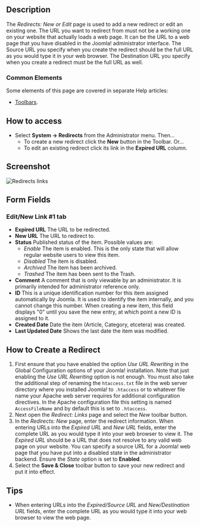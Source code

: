 <!-- Filename: Help4.x:Redirects:_New_or_Edit / Display title: Redirects: New or Edit -->

## Description

The *Redirects: New or Edit* page is used to add a new redirect or edit an 
existing one. The URL you want to redirect from must not be a working one on 
your website that actually loads a web page. It can be the URL to a web page 
that you have disabled in the Joomla! administrator interface. The
Source URL you specify when you create the redirect should be the full
URL as you would type it in your web browser. The Destination URL you
specify when you create a redirect must be the full URL as well.

### Common Elements

Some elements of this page are covered in separate Help articles:

* [Toolbars](jdocmanual?article=help/common-elements/toolbars).

## How to access

- Select **System → Redirects** from the Administrator menu. Then...
  - To create a new redirect click the **New** button in the Toolbar. Or...
  - To edit an existing redirect click its link in the **Expired URL**
    column.

## Screenshot

![Redirects links](../../../en/images/redirects/redirects-edit.png)

## Form Fields

### Edit/New Link \#1 tab

- **Expired URL** The URL to be redirected.
- **New URL** The URL to redirect to.
- **Status** Published status of the item. Possible values are:
  - *Enable* The item is enabled. This is the only state that will
    allow regular website users to view this item.
  - *Disabled* The item is disabled.
  - *Archived* The item has been archived.
  - *Trashed* The item has been sent to the Trash.
- **Comment** A comment that is only viewable by an administrator. It is
  primarily intended for administrator reference only.
- **ID** This is a unique identification number for this item assigned
  automatically by Joomla. It is used to identify the item internally,
  and you cannot change this number. When creating a new item, this
  field displays "0" until you save the new entry, at which point a new
  ID is assigned to it.
- **Created Date** Date the item (Article, Category, etcetera) was created.
- **Last Updated Date** Shows the last date the item was modified.

## How to Create a Redirect

1.  First ensure that you have enabled the option *Use URL Rewriting* in
    the Global Configuration options of your Joomla! installation. Note
    that just enabling the *Use URL Rewriting* option is not enough. You
    must also take the additional step of renaming the `htaccess.txt` file
    in the web server directory where you installed Joomla! to `.htaccess`
    or to whatever file name your Apache web server requires for
    additional configuration directives. In the Apache configuration
    file this setting is named `AccessFileName` and by default this is
    set to `.htaccess`.
2.  Next open the *Redirect: Links* page and select the *New* toolbar button.
3.  In the *Redirects: New* page, enter the redirect information. When
    entering URLs into the *Expired URL* and *New URL* fields, enter the
    complete URL as you would type it into your web browser to view it.
    The *Expired URL* should be a URL that does not resolve to any valid
    web page on your website. You can specify a source URL for a Joomla!
    web page that you have put into a disabled state in the
    administrator backend. Ensure the *State* option is set to
    **Enabled**.
4.  Select the **Save & Close** toolbar button to save your new redirect
    and put it into effect.

## Tips

- When entering URLs into the *Expired/Source URL* and *New/Destination
  URL* fields, enter the complete URL as you would type it into your web
  browser to view the web page.
